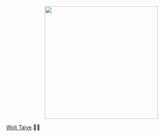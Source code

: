 
<div align="center"><img src="20240328_104844.jpg" width="300" /></div>


[Woli Taiye](https://github.com/Wolitaiye).👨‍💻

